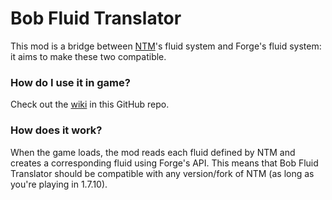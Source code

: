 # Bob Fluid Translator
This mod is a bridge between [NTM](https://github.com/HbmMods/Hbm-s-Nuclear-Tech-GIT)'s fluid system and Forge's fluid system: it aims to make these two compatible.

### How do I use it in game?
Check out the [wiki](https://github.com/Ezzocorbi/bob-fluid-translator/wiki) in this GitHub repo.

### How does it work?
When the game loads, the mod reads each fluid defined by NTM and creates a corresponding fluid using Forge's API. This means that Bob Fluid Translator should be compatible with any version/fork of NTM (as long as you're playing in 1.7.10).
